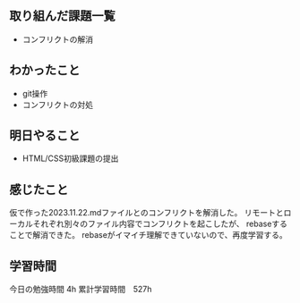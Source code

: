 ## 取り組んだ課題一覧
- コンフリクトの解消

## わかったこと
- git操作
- コンフリクトの対処

## 明日やること
- HTML/CSS初級課題の提出


## 感じたこと
仮で作った2023.11.22.mdファイルとのコンフリクトを解消した。
リモートとローカルそれぞれ別々のファイル内容でコンフリクトを起こしたが、
rebaseすることで解消できた。
rebaseがイマイチ理解できていないので、再度学習する。

## 学習時間
今日の勉強時間 4h
累計学習時間　527h